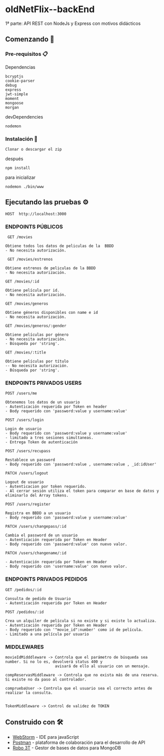 # oldNetFlix--backEnd

1ª parte:
API REST con NodeJs y Express con motivos didácticos

## Comenzando 🚀

### Pre-requisitos 📋

Dependencias

```
bcryptjs
cookie-parser
debug
express
jwt-simple
moment
mongoose
morgan
```

devDependencies

```
nodemon

```

### Instalación 🔧


```
Clonar o descargar el zip
```

después

```
npm install

```

para inicializar

```
nodemon ./bin/www

```

## Ejecutando las pruebas ⚙️

```
HOST  http://localhost:3000

```

### ENDPOINTS PÚBLICOS
```
 GET /movies
 
Obtiene todos los datos de peliculas de la  BBDD
- No necesita autorización.

```
```
 GET /movies/estrenos
 
Obtiene estrenos de peliculas de la BBDD
- No necesita autorización.

```
```
GET /movies/:id

Obtiene película por id.
- No necesita autorización.
```
```
GET /movies/generos

Obtiene géneros disponibles con name e id
- No necesita autorización.
```
```
GET /movies/generos/:gender

Obtiene películas por género
- No necesita autorización.
- Búsqueda por 'string'.

```
```
GET /movies/:title

Obtiene películas por título
-- No necesita autorización.
- Búsqueda por 'string'.

```

### ENDPOINTS PRIVADOS USERS
```
POST /users/me

Obtenemos los datos de un usuario
- Autenticación requerida por Token en header
- Body requerido con 'password:value y username:value'
```
```
POST /users/login

Login de usuario
- Body requerido con 'password:value y username:value'
- limitado a tres sesiones simultaneas.
- Entrega Token de autenticación
```
```
POST /users/recupass

Restablece un password
- Body requerido con 'password:value , username:value , _id:idUser'
```
```
PATCH /users/logout

Logout de usuario
- Autenticacion por token requerido.
- Al cerrar sesión utiliza el token para comparar en base de datos y eliminarlo del Array tokens.
```
```
POST /users/register

Registra en BBDD a un usuario
- Body requerido con 'password:value y username:value'
```
```
PATCH /users/changepass/:id

Cambia el password de un usuario
- Autenticación requerida por Token en Header
- Body requerido con 'password:value' con nuevo valor.
```
```
PATCH /users/changename/:id

- Autenticación requerida por Token en Header
- Body requerido con 'username:value' con nuevo valor.
```

### ENDPOINTS PRIVADOS PEDIDOS
```
GET /pedidos/:id

Consulta de pedido de Usuario
- Autenticación requerida por Token en Header
```
```
POST /pedidos/:id

Crea un alquiler de película si no existe y si existe lo actualiza.
- Autenticación requerida por Token en Header
- Body requerido con '"movie_id":number' como id de película.
- Limitado a una película por usuario
```

### MIDDLEWARES
```
movieIdMidddleware -> Controla que el parámetro de búsqueda sea number. Si no lo es, devolverá status 400 y 
                      avisará de ello al usuario con un mensaje.
```
```
compReservasMiddleware -> Controla que no exista más de una reserva. Si existe no da paso al controlador.

```
```
compruebaUser -> Controla que el usuario sea el correcto antes de realizar la consulta.
           
```
```
TokenMiddleware -> Control de validez de TOKEN

```
## Construido con 🛠️

* [WebStorm](https://www.jetbrains.com/es-es/webstorm/) - IDE para javaScript
* [Postman](https://www.getpostman.com/) - plataforma de colaboración para el desarrollo de API
* [Robo 3T](https://robomongo.org/) - Gestor de bases de datos para MongoDB


